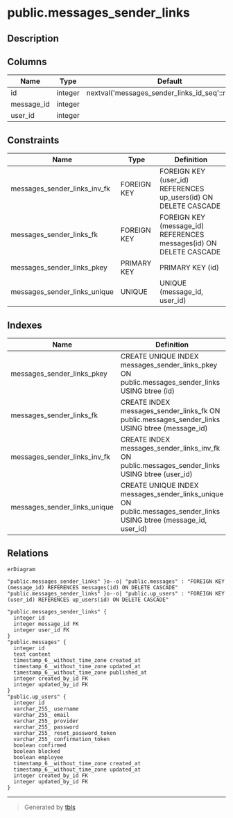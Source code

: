 # public.messages_sender_links

## Description

## Columns

| Name       | Type    | Default                                           | Nullable | Children | Parents                               | Comment |
| ---------- | ------- | ------------------------------------------------- | -------- | -------- | ------------------------------------- | ------- |
| id         | integer | nextval('messages_sender_links_id_seq'::regclass) | false    |          |                                       |         |
| message_id | integer |                                                   | true     |          | [public.messages](public.messages.md) |         |
| user_id    | integer |                                                   | true     |          | [public.up_users](public.up_users.md) |         |

## Constraints

| Name                         | Type        | Definition                                                         |
| ---------------------------- | ----------- | ------------------------------------------------------------------ |
| messages_sender_links_inv_fk | FOREIGN KEY | FOREIGN KEY (user_id) REFERENCES up_users(id) ON DELETE CASCADE    |
| messages_sender_links_fk     | FOREIGN KEY | FOREIGN KEY (message_id) REFERENCES messages(id) ON DELETE CASCADE |
| messages_sender_links_pkey   | PRIMARY KEY | PRIMARY KEY (id)                                                   |
| messages_sender_links_unique | UNIQUE      | UNIQUE (message_id, user_id)                                       |

## Indexes

| Name                         | Definition                                                                                                         |
| ---------------------------- | ------------------------------------------------------------------------------------------------------------------ |
| messages_sender_links_pkey   | CREATE UNIQUE INDEX messages_sender_links_pkey ON public.messages_sender_links USING btree (id)                    |
| messages_sender_links_fk     | CREATE INDEX messages_sender_links_fk ON public.messages_sender_links USING btree (message_id)                     |
| messages_sender_links_inv_fk | CREATE INDEX messages_sender_links_inv_fk ON public.messages_sender_links USING btree (user_id)                    |
| messages_sender_links_unique | CREATE UNIQUE INDEX messages_sender_links_unique ON public.messages_sender_links USING btree (message_id, user_id) |

## Relations

```mermaid
erDiagram

"public.messages_sender_links" }o--o| "public.messages" : "FOREIGN KEY (message_id) REFERENCES messages(id) ON DELETE CASCADE"
"public.messages_sender_links" }o--o| "public.up_users" : "FOREIGN KEY (user_id) REFERENCES up_users(id) ON DELETE CASCADE"

"public.messages_sender_links" {
  integer id
  integer message_id FK
  integer user_id FK
}
"public.messages" {
  integer id
  text content
  timestamp_6__without_time_zone created_at
  timestamp_6__without_time_zone updated_at
  timestamp_6__without_time_zone published_at
  integer created_by_id FK
  integer updated_by_id FK
}
"public.up_users" {
  integer id
  varchar_255_ username
  varchar_255_ email
  varchar_255_ provider
  varchar_255_ password
  varchar_255_ reset_password_token
  varchar_255_ confirmation_token
  boolean confirmed
  boolean blocked
  boolean employee
  timestamp_6__without_time_zone created_at
  timestamp_6__without_time_zone updated_at
  integer created_by_id FK
  integer updated_by_id FK
}
```

---

> Generated by [tbls](https://github.com/k1LoW/tbls)
